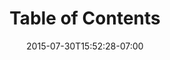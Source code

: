 ---
date: 2015-07-30T15:52:28-07:00
title: "Table of Contents"
menu: "menujirawireframes"
product: "Balsamiq Wireframes for Jira Server"
weight: 1
---